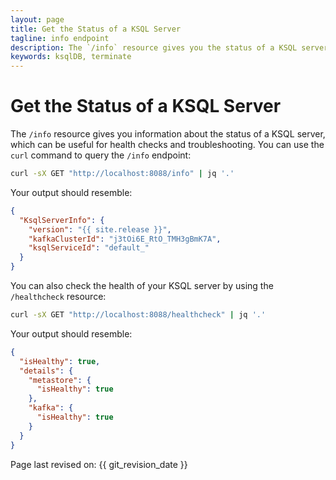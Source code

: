 ```yaml
---
layout: page
title: Get the Status of a KSQL Server
tagline: info endpoint
description: The `/info` resource gives you the status of a KSQL server
keywords: ksqlDB, terminate
---
```


Get the Status of a KSQL Server
===============================

The `/info` resource gives you information about the status of a KSQL
server, which can be useful for health checks and troubleshooting. You
can use the `curl` command to query the `/info` endpoint:

```bash
curl -sX GET "http://localhost:8088/info" | jq '.'
```

Your output should resemble:

```json
{
  "KsqlServerInfo": {
    "version": "{{ site.release }}",
    "kafkaClusterId": "j3tOi6E_RtO_TMH3gBmK7A",
    "ksqlServiceId": "default_"
  }
}
```

You can also check the health of your KSQL server by using the
``/healthcheck`` resource:

```bash
curl -sX GET "http://localhost:8088/healthcheck" | jq '.'
```

Your output should resemble:

```json
{
  "isHealthy": true,
  "details": {
    "metastore": {
      "isHealthy": true
    },
    "kafka": {
      "isHealthy": true
    }
  }
}
```

Page last revised on: {{ git_revision_date }}
